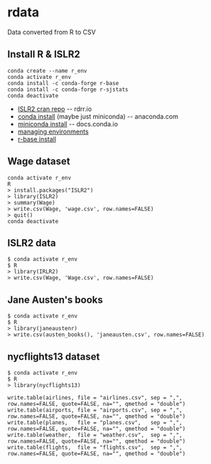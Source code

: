 # rdata

Data converted from R to CSV

## Install R & ISLR2

```
conda create --name r_env
conda activate r_env
conda install -c conda-forge r-base
conda install -c conda-forge r-sjstats
conda deactivate
```

* [ISLR2 cran repo](https://rdrr.io/cran/ISLR2/) -- rdrr.io
* [conda install](https://docs.anaconda.com/anaconda/install/) (maybe just miniconda) -- anaconda.com
* [miniconda install](https://docs.conda.io/en/latest/miniconda.html) -- docs.conda.io
* [managing environments](https://docs.conda.io/projects/conda/en/latest/user-guide/tasks/manage-environments.html)
* [r-base install](https://anaconda.org/conda-forge/r-base)

## Wage dataset

```
conda activate r_env
R
> install.packages("ISLR2")
> library(ISLR2)
> summary(Wage)
> write.csv(Wage, 'wage.csv', row.names=FALSE)
> quit()
conda deactivate
```

## ISLR2 data

```
$ conda activate r_env
$ R
> library(IRLR2)
> write.csv(Wage, 'Wage.csv', row.names=FALSE)
```

## Jane Austen's books

```
$ conda activate r_env
$ R
> library(janeaustenr)
> write.csv(austen_books(), 'janeausten.csv', row.names=FALSE)
```

## nycflights13 dataset

```
$ conda activate r_env
$ R
> library(nycflights13)

write.table(airlines, file = "airlines.csv", sep = ",", row.names=FALSE, quote=FALSE, na="", qmethod = "double")
write.table(airports, file = "airports.csv", sep = ",", row.names=FALSE, quote=FALSE, na="", qmethod = "double")
write.table(planes,   file = "planes.csv",   sep = ",", row.names=FALSE, quote=FALSE, na="", qmethod = "double")
write.table(weather,  file = "weather.csv",  sep = ",", row.names=FALSE, quote=FALSE, na="", qmethod = "double")
write.table(flights,  file = "flights.csv",  sep = ",", row.names=FALSE, quote=FALSE, na="", qmethod = "double")
```
